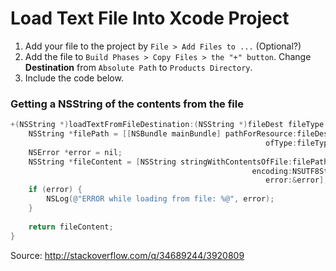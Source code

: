 # Load Text File Into Xcode Project

1. Add your file to the project by `File > Add Files to ...` (Optional?)
2. Add the file to `Build Phases > Copy Files > the "+" button`. Change **Destination** from `Absolute Path` to `Products Directory`. 
3. Include the code below. 


### Getting a NSString of the contents from the file
```Objective-C
+(NSString *)loadTextFromFileDestination:(NSString *)fileDest fileType:(NSString *)fileType{
    NSString *filePath = [[NSBundle mainBundle] pathForResource:fileDest
                                                         ofType:fileType];
    NSError *error = nil;
    NSString *fileContent = [NSString stringWithContentsOfFile:filePath
                                                      encoding:NSUTF8StringEncoding
                                                         error:&error];
    if (error) {
        NSLog(@"ERROR while loading from file: %@", error);
    }
    
    return fileContent;
}
```

Source: http://stackoverflow.com/q/34689244/3920809 
